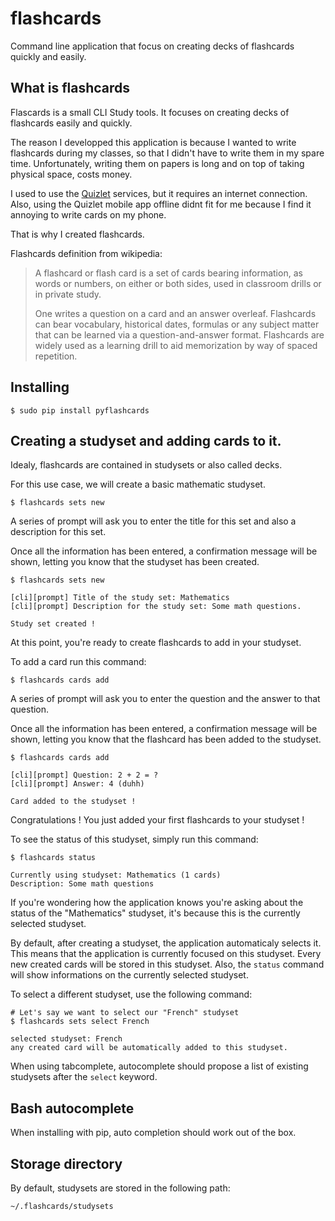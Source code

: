 # flashcards
Command line application that focus on creating decks of flashcards quickly and easily.

## What is flashcards
Flascards is a small CLI Study tools. It focuses on creating decks of flashcards easily and quickly.

The reason I developped this application is because I wanted to write flashcards during my classes, so that I didn't have to write them in my spare time.
Unfortunately, writing them on papers is long and on top of taking physical space, costs money.

I used to use the [Quizlet](https://quizlet.com) services, but it requires an internet connection.
Also, using the Quizlet mobile app offline didnt fit for me because I find it annoying to write cards on my phone.

That is why I created flashcards.

Flashcards definition from wikipedia:
>A flashcard or flash card is a set of cards bearing information, as words or numbers, on either or both sides,
>used in classroom drills or in private study.
>
>One writes a question on a card and an answer overleaf.
>Flashcards can bear vocabulary, historical dates, formulas or any subject matter that can be learned via a question-and-answer format.
>Flashcards are widely used as a learning drill to aid memorization by way of spaced repetition.

## Installing

```
$ sudo pip install pyflashcards
```

## Creating a studyset and adding cards to it.

Idealy, flashcards are contained in studysets or also called decks.

For this use case, we will create a basic mathematic studyset.

```
$ flashcards sets new
```

A series of prompt will ask you to enter the title for this set and also a 
description for this set.

Once all the information has been entered, a confirmation message will be shown, 
letting you know that the studyset has been created.

```
$ flashcards sets new

[cli][prompt] Title of the study set: Mathematics
[cli][prompt] Description for the study set: Some math questions.

Study set created ! 
```

At this point, you're ready to create flashcards to add in your studyset.

To add a card run this command:

```
$ flashcards cards add
```

A series of prompt will ask you to enter the question and the answer to that question.

Once all the information has been entered, a confirmation message will be shown, 
letting you know that the flashcard has been added to the studyset.

```
$ flashcards cards add

[cli][prompt] Question: 2 + 2 = ?
[cli][prompt] Answer: 4 (duhh)

Card added to the studyset !
```

Congratulations ! You just added your first flashcards to your studyset ! 

To see the status of this studyset, simply run this command:

```
$ flashcards status

Currently using studyset: Mathematics (1 cards)
Description: Some math questions
```

If you're wondering how the application knows you're asking about the status of 
the "Mathematics" studyset, it's because this is the currently selected 
studyset.

By default, after creating a studyset, the application automaticaly selects it.
This means that the application is currently focused on this studyset. Every new created cards
will be stored in this studyset. Also, the `status` command will show informations on the currently selected
studyset.


To select a different studyset, use the following command:

```
# Let's say we want to select our "French" studyset
$ flashcards sets select French

selected studyset: French
any created card will be automatically added to this studyset.
```

When using tabcomplete, autocomplete should propose a list of existing studysets after the `select` keyword.


## Bash autocomplete

When installing with pip, auto completion should work out of the box.


## Storage directory

By default, studysets are stored in the following path:
```
~/.flashcards/studysets
```
